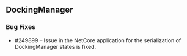 ## DockingManager

### Bug Fixes


* \#249899 – Issue in the NetCore application for the serialization of DockingManager states is fixed.